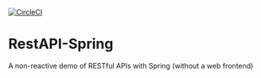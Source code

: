 [![CircleCI](https://circleci.com/gh/jfspps/RestAPI-Spring.svg?style=svg)](https://circleci.com/gh/jfspps/RestAPI-Spring)

# RestAPI-Spring

A non-reactive demo of RESTful APIs with Spring (without a web frontend)
